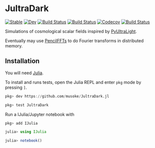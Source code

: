 # JultraDark

[![Stable](https://img.shields.io/badge/docs-stable-blue.svg)](https://musoke.github.io/JultraDark.jl/stable)
[![Dev](https://img.shields.io/badge/docs-dev-blue.svg)](https://musoke.github.io/JultraDark.jl/dev)
[![Build Status](https://github.com/musoke/JultraDark.jl/workflows/CI/badge.svg)](https://github.com/musoke/JultraDark.jl/actions)
[![Build Status](https://ci.appveyor.com/api/projects/status/github/musoke/JultraDark.jl?svg=true)](https://ci.appveyor.com/project/musoke/JultraDark-jl)
[![Codecov](https://codecov.io/gh/musoke/JultraDark.jl/branch/master/graph/badge.svg)](https://codecov.io/gh/musoke/JultraDark.jl)
[![Build Status](https://api.cirrus-ci.com/github/musoke/JultraDark.jl.svg)](https://cirrus-ci.com/github/musoke/JultraDark.jl)

Simulations of cosmological scalar fields inspired by [PyUltraLight](https://github.com/auckland-cosmo/PyUltraLight).

Eventually may use [PencilFFTs](https://jipolanco.github.io/PencilFFTs.jl) to do Fourier transforms in distributed memory.


## Installation

You will need [Julia](https://julialang.org/).

To install and runs tests, open the Julia REPL and enter `pkg` mode by pressing
`]`.
```julia
pkg> dev https://github.com/musoke/JultraDark.jl

pkg> test JultraDark
```

Run a IJulia/Jupyter notebook with
```julia
pkg> add IJulia

julia> using IJulia

julia> notebook()
```

